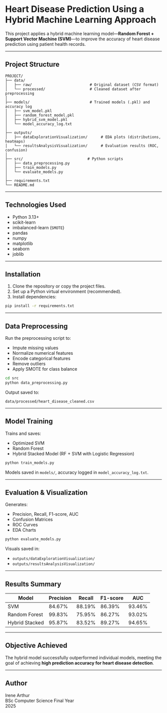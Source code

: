 # Heart Disease Prediction Using a Hybrid Machine Learning Approach

This project applies a hybrid machine learning model—**Random Forest + Support Vector Machine (SVM)**—to improve the accuracy of heart disease prediction using patient health records.

---

##  Project Structure

```
PROJECT/
├── data/
│   ├── raw/                          # Original dataset (CSV format)
│   └── processed/                    # Cleaned dataset after preprocessing
│
├── models/                           # Trained models (.pkl) and accuracy log
│   ├── svm_model.pkl
│   ├── random_forest_model.pkl
│   ├── hybrid_svm_model.pkl
│   └── model_accuracy_log.txt
│
├── outputs/
│   ├── dataExplorationVisualization/      # EDA plots (distributions, heatmaps)
│   └── resultsAnalysisVisualization/      # Evaluation results (ROC, confusion)
│
├── src/                             # Python scripts
│   ├── data_preprocessing.py
│   ├── train_models.py
│   └── evaluate_models.py
│
├── requirements.txt
└── README.md
```

---

##  Technologies Used

- Python 3.13+
- scikit-learn
- imbalanced-learn (`SMOTE`)
- pandas
- numpy
- matplotlib
- seaborn
- joblib

---

##  Installation

1. Clone the repository or copy the project files.
2. Set up a Python virtual environment (recommended).
3. Install dependencies:

```bash
pip install -r requirements.txt
```

---

##  Data Preprocessing

Run the preprocessing script to:
- Impute missing values
- Normalize numerical features
- Encode categorical features
- Remove outliers
- Apply SMOTE for class balance

```bash
cd src
python data_preprocessing.py
```

Output saved to:
```
data/processed/heart_disease_cleaned.csv
```

---

##  Model Training

Trains and saves:
- Optimized SVM
- Random Forest
- Hybrid Stacked Model (RF + SVM with Logistic Regression)

```bash
python train_models.py
```

Models saved in `models/`, accuracy logged in `model_accuracy_log.txt`.

---

##  Evaluation & Visualization

Generates:
- Precision, Recall, F1-score, AUC
- Confusion Matrices
- ROC Curves
- EDA Charts

```bash
python evaluate_models.py
```

Visuals saved in:
- `outputs/dataExplorationVisualization/`
- `outputs/resultsAnalysisVisualization/`

---

##  Results Summary

| Model            | Precision | Recall | F1-score | AUC    |
|------------------|-----------|--------|----------|--------|
| SVM              | 84.67%    | 88.19% | 86.39%   | 93.46% |
| Random Forest    | 99.83%    | 75.95% | 86.27%   | 93.02% |
| Hybrid Stacked   | 95.87%    |83.52%  | 89.27%   | 94.65% |

---

##  Objective Achieved

The hybrid model successfully outperformed individual models, meeting the goal of achieving  **high prediction accuracy for heart disease detection**.

---

##  Author

Irene Arthur  
BSc Computer Science Final Year  
2025
